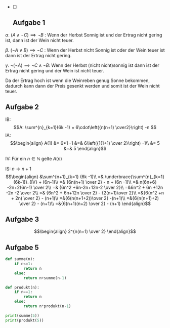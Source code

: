 - [ ] ## Aufgabe 1
$\alpha$. $(A \land \neg C) \implies \neg B$ : Wenn der Herbst Sonnig ist und der Ertrag nicht gering ist, dann ist der Wein nicht teuer.

$\beta$. $(\neg A \lor B) \implies \neg C$ : Wenn der Herbst nicht Sonnig ist oder der Wein teuer ist dann ist der Ertrag nicht gering.

$\gamma$. $\neg(\neg A) \implies \neg C \land \neg B$: Wenn der Herbst (nicht nicht)sonnig ist dann  ist der Ertrag nicht gering und der Wein ist nicht teuer.

Da der Ertrag hoch ist wenn die Weinreben genug Sonne bekommen, dadurch kann dann der Preis gesenkt werden und somit ist der Wein nicht teuer.


## Aufgabe 2
IB:
$$A:
\sum^{n}_{k=1}(6k -1) = 6\cdot\left({n(n+1) \over2}\right) -n
$$
IA:
$$\begin{align}
A(1) &= 6*1 -1 &=& 6\left({1(1+1) \over 2}\right) -1\\
&=  5 &=& 5
\end{align}$$

IV:
Für ein $n \in \mathbb N$ gelte $A(n)$

IS: $n \to n+1$
$$\begin{align}
&\sum^{n+1}_{k=1} (6k -1)\\
=& \underbrace{\sum^{n}_{k=1} (6k-1)}_{IV} + (6n-1)\\
=& {6n(n+1) \over 2} - n + (6n -1)\\
=& n(6n+6) -2n+2(6n-1) \over 2\\
=& {6n^2 +6n-2n+12n-2 \over 2}\\
=&6n^2 + 6n +12n -2n -2 \over 2\\
=& {6n^2 + 6n+12n \over 2} - {2(n+1)\over 2}\\
=&{6(n^2 +n + 2n) \over 2} - (n+1)\\
=&{6(n(n+1+2))\over 2} -(n+1)\\
=&{6(n(n+1)+2) \over 2} - (n+1)\\
=&{6(n+1)(n+2) \over 2} - (n+1)
\end{align}$$

## Aufgabe 3

$$\begin{align}
2^{n(n+1) \over 2}
\end{align}$$

## Aufgabe 5

```python
def summe(n):
    if n<=1:
        return n
    else:
        return n+summe(n-1)
        
def produkt(n):
    if n==1:
        return n
    else:
        return n*produkt(n-1)
        
print(summe(5))
print(produkt(5))
```